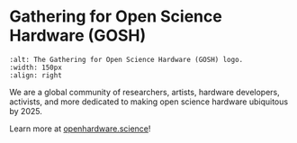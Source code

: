 # Gathering for Open Science Hardware (GOSH)
```{image} /About/logos/gosh-log.png
:alt: The Gathering for Open Science Hardware (GOSH) logo.
:width: 150px
:align: right
```

We are a global community of researchers, artists, hardware developers, activists, and more dedicated to making open science hardware ubiquitous by 2025.

Learn more at [openhardware.science](https://openhardware.science/)! 

